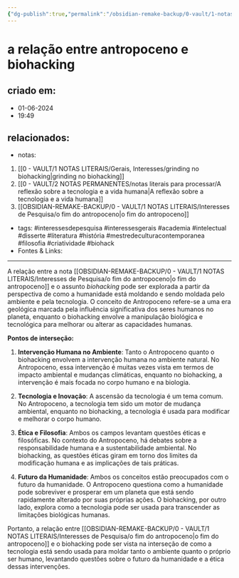 ```yaml
---
{"dg-publish":true,"permalink":"/obsidian-remake-backup/0-vault/1-notas-literais/interesses-de-pesquisa/a-relacao-entre-antropoceno-e-biohacking/","tags":["interessesdepesquisa","interessesgerais","academia","intelectual","disserte","literatura","história","mestredeculturacontemporanea","filosofia","criatividade","biohack"],"dgHomeLink":true,"dgShowLocalGraph":true,"dgShowFileTree":true,"dgEnableSearch":true,"noteIcon":""}
---
```


# a relação entre antropoceno e biohacking

## criado em: 
- 01-06-2024
- 19:49
## relacionados:
- notas:
1. [[0 - VAULT/1 NOTAS LITERAIS/Gerais, Interesses/grinding no biohacking\|grinding no biohacking]]
2. [[0 - VAULT/2 NOTAS PERMANENTES/notas literais para processar/A reflexão sobre a tecnologia e a vida humana\|A reflexão sobre a tecnologia e a vida humana]]
3. [[OBSIDIAN-REMAKE-BACKUP/0 - VAULT/1 NOTAS LITERAIS/Interesses de Pesquisa/o fim do antropoceno\|o fim do antropoceno]]
- tags: #interessesdepesquisa #interessesgerais #academia #intelectual #disserte #literatura #história  #mestredeculturacontemporanea #filosofia #criatividade #biohack 
- Fontes & Links: 
---

A relação entre a nota [[OBSIDIAN-REMAKE-BACKUP/0 - VAULT/1 NOTAS LITERAIS/Interesses de Pesquisa/o fim do antropoceno\|o fim do antropoceno]] e o assunto *biohacking* pode ser explorada a partir da perspectiva de como a humanidade está moldando e sendo moldada pelo ambiente e pela tecnologia. O conceito de Antropoceno refere-se a uma era geológica marcada pela influência significativa dos seres humanos no planeta, enquanto o biohacking envolve a manipulação biológica e tecnológica para melhorar ou alterar as capacidades humanas.

**Pontos de interseção:**

1. **Intervenção Humana no Ambiente**: Tanto o Antropoceno quanto o biohacking envolvem a intervenção humana no ambiente natural. No Antropoceno, essa intervenção é muitas vezes vista em termos de impacto ambiental e mudanças climáticas, enquanto no biohacking, a intervenção é mais focada no corpo humano e na biologia.

2. **Tecnologia e Inovação**: A ascensão da tecnologia é um tema comum. No Antropoceno, a tecnologia tem sido um motor de mudança ambiental, enquanto no biohacking, a tecnologia é usada para modificar e melhorar o corpo humano.

3. **Ética e Filosofia**: Ambos os campos levantam questões éticas e filosóficas. No contexto do Antropoceno, há debates sobre a responsabilidade humana e a sustentabilidade ambiental. No biohacking, as questões éticas giram em torno dos limites da modificação humana e as implicações de tais práticas.

4. **Futuro da Humanidade**: Ambos os conceitos estão preocupados com o futuro da humanidade. O Antropoceno questiona como a humanidade pode sobreviver e prosperar em um planeta que está sendo rapidamente alterado por suas próprias ações. O biohacking, por outro lado, explora como a tecnologia pode ser usada para transcender as limitações biológicas humanas.

Portanto, a relação entre [[OBSIDIAN-REMAKE-BACKUP/0 - VAULT/1 NOTAS LITERAIS/Interesses de Pesquisa/o fim do antropoceno\|o fim do antropoceno]] e o biohacking pode ser vista na interseção de como a tecnologia está sendo usada para moldar tanto o ambiente quanto o próprio ser humano, levantando questões sobre o futuro da humanidade e a ética dessas intervenções.